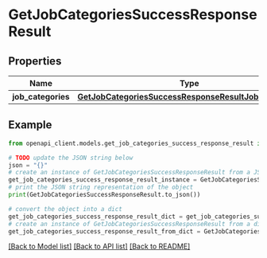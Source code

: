 # GetJobCategoriesSuccessResponseResult


## Properties

Name | Type | Description | Notes
------------ | ------------- | ------------- | -------------
**job_categories** | [**GetJobCategoriesSuccessResponseResultJobCategories**](GetJobCategoriesSuccessResponseResultJobCategories.md) |  | 

## Example

```python
from openapi_client.models.get_job_categories_success_response_result import GetJobCategoriesSuccessResponseResult

# TODO update the JSON string below
json = "{}"
# create an instance of GetJobCategoriesSuccessResponseResult from a JSON string
get_job_categories_success_response_result_instance = GetJobCategoriesSuccessResponseResult.from_json(json)
# print the JSON string representation of the object
print(GetJobCategoriesSuccessResponseResult.to_json())

# convert the object into a dict
get_job_categories_success_response_result_dict = get_job_categories_success_response_result_instance.to_dict()
# create an instance of GetJobCategoriesSuccessResponseResult from a dict
get_job_categories_success_response_result_from_dict = GetJobCategoriesSuccessResponseResult.from_dict(get_job_categories_success_response_result_dict)
```
[[Back to Model list]](../README.md#documentation-for-models) [[Back to API list]](../README.md#documentation-for-api-endpoints) [[Back to README]](../README.md)


